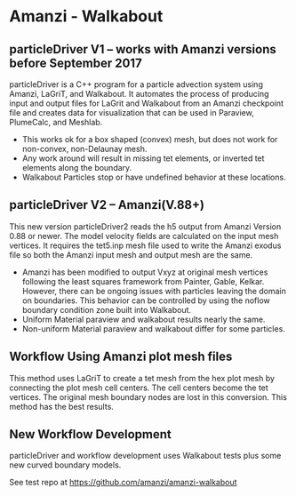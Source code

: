 # Amanzi - Walkabout

## particleDriver V1 – works with Amanzi versions before September 2017 

particleDriver is a C++ program for a particle advection system using Amanzi, LaGriT, and Walkabout. It automates the process of producing input and output files for LaGrit and Walkabout from an Amanzi checkpoint file and creates data for visualization that can be used in Paraview, PlumeCalc, and Meshlab. 

- This works ok for a box shaped (convex) mesh, but does not work for non-convex, non-Delaunay mesh.
- Any work around will result in missing tet elements, or inverted tet elements along the boundary.
- Walkabout Particles stop or have undefined behavior at these locations.


## particleDriver V2 – Amanzi(V.88+)

This new version particleDriver2 reads the h5 output from Amanzi Version 0.88 or newer. The model velocity fields are calculated on the input mesh vertices. It requires the tet5.inp mesh file used to write the Amanzi exodus file so both the Amanzi input mesh and output mesh are the same. 

- Amanzi has been modified to output Vxyz at original mesh vertices following the least squares framework from Painter, Gable, Kelkar. However, there can be ongoing issues with particles leaving the domain on boundaries. This behavior can be controlled by using the noflow boundary condition zone built into Walkabout.
- Uniform Material paraview and walkabout results nearly the same.
- Non-uniform Material paraview and walkabout differ for some particles.


## Workflow Using Amanzi plot mesh files

This method uses LaGriT to create a tet mesh from the hex plot mesh by connecting the plot mesh cell centers. The cell centers become the tet vertices. The original mesh boundary nodes are lost in this conversion. This method has the best results.



## New Workflow Development

particleDriver and workflow development uses Walkabout tests plus some new curved boundary models.

See test repo at https://github.com/amanzi/amanzi-walkabout

